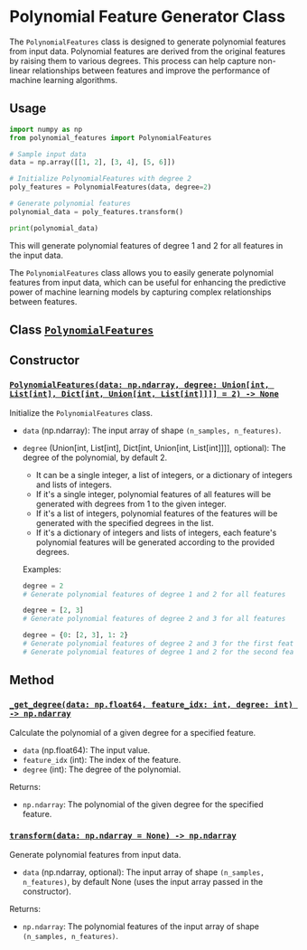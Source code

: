 # Polynomial Feature Generator Class

The `PolynomialFeatures` class is designed to generate polynomial features from input data. Polynomial features are derived from the original features by raising them to various degrees. This process can help capture non-linear relationships between features and improve the performance of machine learning algorithms.

## Usage

```python
import numpy as np
from polynomial_features import PolynomialFeatures

# Sample input data
data = np.array([[1, 2], [3, 4], [5, 6]])

# Initialize PolynomialFeatures with degree 2
poly_features = PolynomialFeatures(data, degree=2)

# Generate polynomial features
polynomial_data = poly_features.transform()

print(polynomial_data)
```

This will generate polynomial features of degree 1 and 2 for all features in the input data.

The `PolynomialFeatures` class allows you to easily generate polynomial features from input data, which can be useful for enhancing the predictive power of machine learning models by capturing complex relationships between features.

## Class [`PolynomialFeatures`](/learnML/preprocessing/polynomial_features.py#L5)

## Constructor

### [`PolynomialFeatures(data: np.ndarray, degree: Union[int, List[int], Dict[int, Union[int, List[int]]]] = 2) -> None`](/learnML/preprocessing/polynomial_features.py#L8)

Initialize the `PolynomialFeatures` class.

- `data` (np.ndarray): The input array of shape `(n_samples, n_features)`.
- `degree` (Union[int, List[int], Dict[int, Union[int, List[int]]]], optional): The degree of the polynomial, by default 2.

  - It can be a single integer, a list of integers, or a dictionary of integers and lists of integers.
  - If it's a single integer, polynomial features of all features will be generated with degrees from 1 to the given integer.
  - If it's a list of integers, polynomial features of the features will be generated with the specified degrees in the list.
  - If it's a dictionary of integers and lists of integers, each feature's polynomial features will be generated according to the provided degrees.

  Examples:

  ```python
  degree = 2
  # Generate polynomial features of degree 1 and 2 for all features

  degree = [2, 3]
  # Generate polynomial features of degree 2 and 3 for all features

  degree = {0: [2, 3], 1: 2}
  # Generate polynomial features of degree 2 and 3 for the first feature
  # Generate polynomial features of degree 1 and 2 for the second feature
  ```

## Method

### [`_get_degree(data: np.float64, feature_idx: int, degree: int) -> np.ndarray`](/learnML/preprocessing/polynomial_features.py#L60)

Calculate the polynomial of a given degree for a specified feature.

- `data` (np.float64): The input value.
- `feature_idx` (int): The index of the feature.
- `degree` (int): The degree of the polynomial.

Returns:

- `np.ndarray`: The polynomial of the given degree for the specified feature.

### [`transform(data: np.ndarray = None) -> np.ndarray`](/learnML/preprocessing/polynomial_features.py#L81)

Generate polynomial features from input data.

- `data` (np.ndarray, optional): The input array of shape `(n_samples, n_features)`, by default None (uses the input array passed in the constructor).

Returns:

- `np.ndarray`: The polynomial features of the input array of shape `(n_samples, n_features)`.
